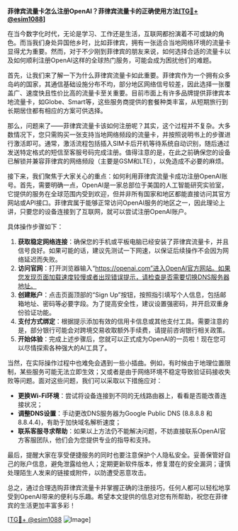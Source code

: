 **菲律宾流量卡怎么注册OpenAI？菲律宾流量卡的正确使用方法[[TG💪+ @esim1088](https://t.me/s/esim1088)]**

在当今数字化时代，无论是学习、工作还是生活，互联网都扮演着不可或缺的角色。而当我们身处异国他乡时，比如菲律宾，拥有一张适合当地网络环境的流量卡显得尤为重要。然而，对于不少刚到菲律宾的朋友来说，如何选择合适的流量卡以及如何顺利注册OpenAI这样的全球热门服务，可能会成为困扰他们的难题。

首先，让我们来了解一下为什么菲律宾流量卡如此重要。菲律宾作为一个拥有众多岛屿的国家，其通信基础设施分布不均，部分地区网络信号较差，因此选择一张覆盖广、速度快且性价比高的流量卡至关重要。目前市面上有许多品牌提供菲律宾本地流量卡，如Globe、Smart等，这些服务商提供的套餐种类丰富，从短期旅行到长期居住都有相应的方案可供选择。

那么，问题来了——菲律宾流量卡该如何注册呢？其实，这个过程并不复杂。大多数情况下，您只需购买一张支持当地网络频段的流量卡，并按照说明书上的步骤进行激活即可。通常，激活流程包括插入SIM卡后开机等待系统自动识别，随后通过发送特定格式的短信至客服号码完成注册。值得注意的是，在此之前确保您的设备已解锁并兼容菲律宾的网络频段（主要是GSM和LTE），以免造成不必要的麻烦。

接下来，我们聚焦于大家关心的重点：如何利用菲律宾流量卡成功注册OpenAI账号。首先，需要明确一点，OpenAI是一家总部位于美国的人工智能研究实验室，它提供的服务在全球范围内受到欢迎，但并非所有国家和地区都能直接访问其官方网站或API接口。菲律宾属于能够正常访问OpenAI服务的地区之一，因此理论上讲，只要您的设备连接到了互联网，就可以尝试注册OpenAI账户。

具体操作步骤如下：
1. **获取稳定网络连接**：确保您的手机或平板电脑已经安装了菲律宾流量卡，并且信号良好。如果可能的话，建议先测试一下网速，以保证后续操作不会因为网络延迟而失败。
2. **访问官网**：打开浏览器输入“https://openai.com”进入OpenAI官方网站。如果您发现页面加载速度较慢或者出现错误提示，请检查是否需要切换DNS服务器地址。
3. **创建账户**：点击页面顶部的“Sign Up”按钮，按照指引填写个人信息，包括邮箱地址、密码等必要字段。为了提高安全性，建议设置强密码，并开启双重身份验证功能。
4. **支付方式绑定**：根据提示添加有效的信用卡信息或其他支付工具。需要注意的是，部分银行可能会对跨境交易收取额外手续费，请提前咨询银行相关政策。
5. **开始体验**：完成上述步骤后，您就可以正式成为OpenAI的一员啦！现在您可以尽情探索各种强大的AI工具了。

当然，在实际操作过程中也难免会遇到一些小插曲。例如，有时候由于地理位置限制，某些服务可能无法立即生效；又或者是由于网络环境不稳定导致验证码接收失败等问题。面对这些问题，我们可以采取以下措施应对：
- **更换Wi-Fi环境**：尝试将设备连接到不同的无线路由器上，看看是否能改善连接状况；
- **调整DNS设置**：手动更改DNS服务器为Google Public DNS (8.8.8.8 和 8.8.4.4)，有助于加快域名解析速度；
- **联系客服寻求帮助**：如果以上方法仍不能解决问题，不妨直接联系OpenAI官方客服团队，他们会为您提供专业的指导和支持。

最后，提醒大家在享受便捷服务的同时也要注意保护个人隐私安全。妥善保管好自己的账户信息，避免泄露给他人；定期更新软件版本，修复潜在的安全漏洞；谨慎处理陌生人发来的链接或附件，以防遭受恶意攻击。

总之，通过合理选购菲律宾流量卡并掌握正确的注册技巧，任何人都可以轻松地享受到OpenAI带来的便利与乐趣。希望本文提供的信息对您有所帮助，祝您在菲律宾的生活更加丰富多彩！

[[TG💪+ @esim1088](https://t.me/s/esim1088) ![Image](https://i.postimg.cc/4NQfJmqS/Snipaste-2025-05-13-00-14-12.png)]